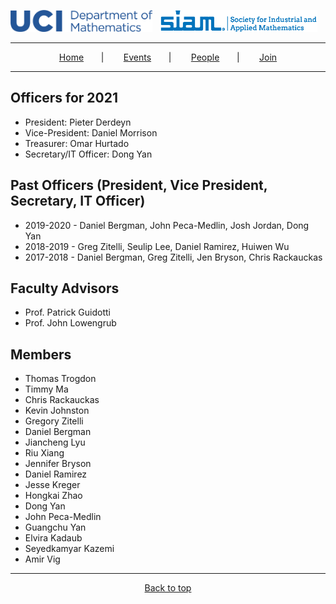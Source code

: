 <!--
layout: page
title: "People"
permalink: /people/
-->
<img src="/images/UCI_long.png" width="45%">&nbsp;&nbsp;&nbsp;<img src="/images/siam_logo.png" width="50%"> 

---

<p align="center">
    <a href="https://ucisiam.github.io/people">Home</a>
     &nbsp;&nbsp;&nbsp;&nbsp;&nbsp;&nbsp;|&nbsp;&nbsp;&nbsp; &nbsp;&nbsp;&nbsp;
    <a href="https://ucisiam.github.io/people">Events</a>
     &nbsp;&nbsp;&nbsp;&nbsp;&nbsp;&nbsp;|&nbsp;&nbsp;&nbsp; &nbsp;&nbsp;&nbsp;
    <a href="https://ucisiam.github.io/people">People</a>
     &nbsp;&nbsp;&nbsp;&nbsp;&nbsp;&nbsp;|&nbsp;&nbsp;&nbsp; &nbsp;&nbsp;&nbsp;
    <a href="https://ucisiam.github.io/people">Join</a>
</p>

---

## Officers for 2021

- President: Pieter Derdeyn
- Vice-President: Daniel Morrison
- Treasurer: Omar Hurtado
- Secretary/IT Officer: Dong Yan

## Past Officers (President, Vice President, Secretary, IT Officer)

- 2019-2020 - Daniel Bergman, John Peca-Medlin, Josh Jordan, Dong Yan
- 2018-2019 - Greg Zitelli, Seulip Lee, Daniel Ramirez, Huiwen Wu
- 2017-2018 - Daniel Bergman, Greg Zitelli, Jen Bryson, Chris Rackauckas

## Faculty Advisors

- Prof. Patrick Guidotti
- Prof. John Lowengrub

## Members

- Thomas Trogdon
- Timmy Ma
- Chris Rackauckas
- Kevin Johnston
- Gregory Zitelli
- Daniel Bergman
- Jiancheng Lyu
- Riu Xiang
- Jennifer Bryson
- Daniel Ramirez
- Jesse Kreger
- Hongkai Zhao
- Dong Yan
- John Peca-Medlin
- Guangchu Yan
- Elvira Kadaub
- Seyedkamyar Kazemi
- Amir Vig

---

<p align="center">
    <a href="https://ucisiam.github.io/people">Back to top</a>
</p>


